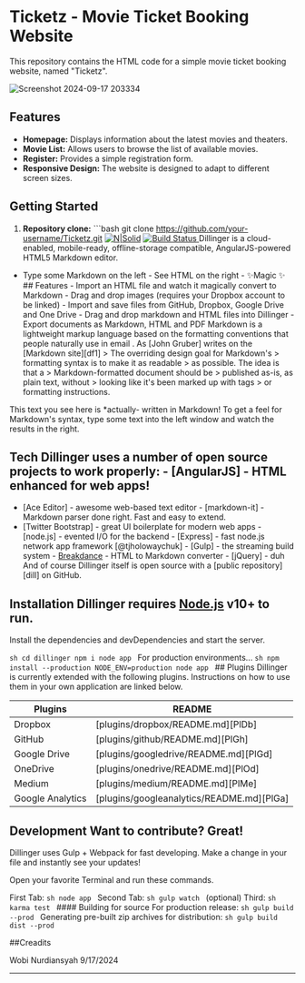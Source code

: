 # Ticketz - Movie Ticket Booking Website

This repository contains the HTML code for a simple movie ticket booking website, named "Ticketz".

![Screenshot 2024-09-17 203334](https://github.com/user-attachments/assets/78fb2040-b484-465d-ae41-060f20969831)

## Features

- **Homepage:** Displays information about the latest movies and theaters.
- **Movie List:** Allows users to browse the list of available movies.
- **Register:** Provides a simple registration form.
- **Responsive Design:** The website is designed to adapt to different screen sizes.

## Getting Started 
1. **Repository clone:** ```bash git clone https://github.com/your-username/Ticketz.git [![N|Solid](https://cldup.com/dTxpPi9lDf.thumb.png)](https://nodesource.com/products/nsolid) [![Build Status](https://travis-ci.org/joemccann/dillinger.svg?branch=master) ](https://travis-ci.org/joemccann/dillinger) Dillinger is a cloud-enabled, mobile-ready, offline-storage compatible, AngularJS-powered HTML5 Markdown editor.

- Type some Markdown on the left - See HTML on the right - ✨Magic ✨ ## Features - Import an HTML file and watch it magically convert to Markdown - Drag and drop images (requires your Dropbox account to be linked) - Import and save files from GitHub, Dropbox, Google Drive and One Drive - Drag and drop markdown and HTML files into Dillinger - Export documents as Markdown, HTML and PDF Markdown is a lightweight markup language based on the formatting conventions that people naturally use in email .
As [John Gruber] writes on the [Markdown site][df1] > The overriding design goal for Markdown's > formatting syntax is to make it as readable > as possible. The idea is that a > Markdown-formatted document should be > published as-is, as plain text, without > looking like it's been marked up with tags > or formatting instructions.

This text you see here is *actually- written in Markdown! To get a feel for Markdown's syntax, type some text into the left window and watch the results in the right.

## Tech Dillinger uses a number of open source projects to work properly: - [AngularJS] - HTML enhanced for web apps!
- [Ace Editor] - awesome web-based text editor - [markdown-it] - Markdown parser done right. Fast and easy to extend.
- [Twitter Bootstrap] - great UI boilerplate for modern web apps - [node.js] - evented I/O for the backend - [Express] - fast node.js network app framework [@tjholowaychuk] - [Gulp] - the streaming build system - [Breakdance](https://breakdance.github.io/breakdance/) - HTML to Markdown converter - [jQuery] - duh And of course Dillinger itself is open source with a [public repository][dill] on GitHub.

## Installation Dillinger requires [Node.js](https://nodejs.org/) v10+ to run.

Install the dependencies and devDependencies and start the server.

```sh cd dillinger npm i node app ``` For production environments... ```sh npm install --production NODE_ENV=production node app ``` ## Plugins Dillinger is currently extended with the following plugins.
Instructions on how to use them in your own application are linked below.

| Plugins | README |
| ------ | ------ |
| Dropbox | [plugins/dropbox/README.md][PlDb] |
| GitHub | [plugins/github/README.md][PlGh] |
| Google Drive | [plugins/googledrive/README.md][PlGd] |
| OneDrive | [plugins/onedrive/README.md][PlOd] |
| Medium | [plugins/medium/README.md][PlMe] |
| Google Analytics | [plugins/googleanalytics/README.md][PlGa] |

## Development Want to contribute? Great!

Dillinger uses Gulp + Webpack for fast developing.
Make a change in your file and instantly see your updates!

Open your favorite Terminal and run these commands.

First Tab: ```sh node app ``` Second Tab: ```sh gulp watch ``` (optional) Third: ```sh karma test ``` #### Building for source For production release: ```sh gulp build --prod ``` Generating pre-built zip archives for distribution: ```sh gulp build dist --prod ``` 

##Creadits 

Wobi Nurdiansyah 9/17/2024

***
